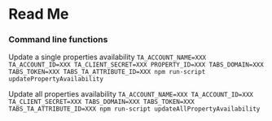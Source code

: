 # Read Me

### Command line functions
Update a single properties availability
` TA_ACCOUNT_NAME=XXX TA_ACCOUNT_ID=XXX TA_CLIENT_SECRET=XXX PROPERTY_ID=XXX TABS_DOMAIN=XXX TABS_TOKEN=XXX TABS_TA_ATTRIBUTE_ID=XXX npm run-script updatePropertyAvailability
 `

Update all properties availability
` TA_ACCOUNT_NAME=XXX TA_ACCOUNT_ID=XXX TA_CLIENT_SECRET=XXX TABS_DOMAIN=XXX TABS_TOKEN=XXX TABS_TA_ATTRIBUTE_ID=XXX npm run-script updateAllPropertyAvailability
 `
